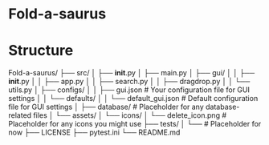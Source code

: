 # Fold-a-saurus


# Structure
Fold-a-saurus/
├── src/
│   ├── __init__.py
│   ├── main.py
│   ├── gui/
│   │   ├── __init__.py
│   │   ├── app.py
│   │   ├── search.py
│   │   ├── dragdrop.py
│   │   └── utils.py
│   ├── configs/
│   │   ├── gui.json                # Your configuration file for GUI settings
│   │   └── defaults/
│   │       └── default_gui.json    # Default configuration file for GUI settings
│   ├── database/                   # Placeholder for any database-related files
│   └── assets/
│       └── icons/
│           └── delete_icon.png     # Placeholder for any icons you might use
├── tests/
│   └── # Placeholder for now
├── LICENSE
├── pytest.ini
└── README.md
